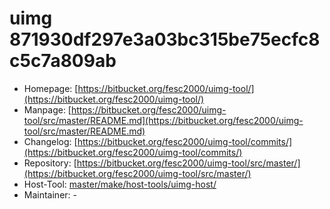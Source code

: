 # uimg 871930df297e3a03bc315be75ecfc8c5c7a809ab
 - Homepage: [https://bitbucket.org/fesc2000/uimg-tool/](https://bitbucket.org/fesc2000/uimg-tool/)
 - Manpage: [https://bitbucket.org/fesc2000/uimg-tool/src/master/README.md](https://bitbucket.org/fesc2000/uimg-tool/src/master/README.md)
 - Changelog: [https://bitbucket.org/fesc2000/uimg-tool/commits/](https://bitbucket.org/fesc2000/uimg-tool/commits/)
 - Repository: [https://bitbucket.org/fesc2000/uimg-tool/src/master/](https://bitbucket.org/fesc2000/uimg-tool/src/master/)
 - Host-Tool: [master/make/host-tools/uimg-host/](https://github.com/Freetz-NG/freetz-ng/tree/master/make/host-tools/uimg-host/)
 - Maintainer: -

